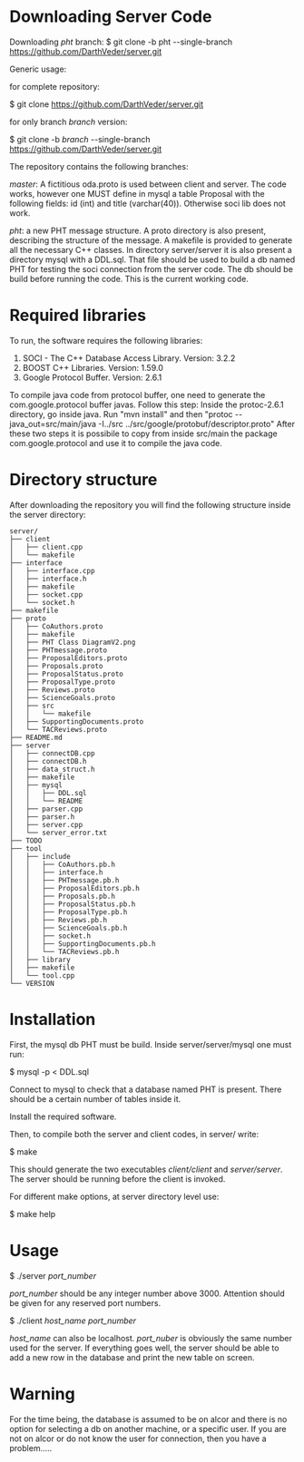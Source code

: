 Downloading Server Code
=======================
Downloading *pht* branch:
$ git clone -b pht --single-branch https://github.com/DarthVeder/server.git

Generic usage:

for complete repository:

$ git clone  https://github.com/DarthVeder/server.git

for only branch *branch* version:

$ git clone -b *branch* --single-branch https://github.com/DarthVeder/server.git

The repository contains the following branches:

*master*: A fictitious oda.proto is used between client and server. The code
works, however one MUST define in mysql a table Proposal with the following
fields: id (int) and title (varchar(40)). Otherwise soci lib does not work.

*pht*: a new PHT message structure. A proto directory is also present,
describing the structure of the message. A makefile is provided to generate all
the necessary C++ classes. In directory server/server it is also present a
directory mysql with a DDL.sql. That file should be used to build a db named PHT for
testing the soci connection from the server code. The db should be
build before running the code. This is the current working code.

Required libraries
==================

To run, the software requires the following libraries:
1. SOCI - The C++ Database Access Library. Version: 3.2.2
2. BOOST C++ Libraries. Version: 1.59.0
3. Google Protocol Buffer. Version: 2.6.1

To compile java code from protocol buffer, one need to generate the com.google.protocol buffer javas. Follow this step:
Inside the protoc-2.6.1 directory, go inside java. Run "mvn install" and then
"protoc --java_out=src/main/java -I../src ../src/google/protobuf/descriptor.proto"
After these two steps it is possibile to copy from inside src/main the package com.google.protocol and use it to compile the java code.

Directory structure
===================

After downloading the repository you will find the following structure inside the server directory:
```
server/
├── client
│   ├── client.cpp
│   └── makefile
├── interface
│   ├── interface.cpp
│   ├── interface.h
│   ├── makefile
│   ├── socket.cpp
│   └── socket.h
├── makefile
├── proto
│   ├── CoAuthors.proto
│   ├── makefile
│   ├── PHT Class DiagramV2.png
│   ├── PHTmessage.proto
│   ├── ProposalEditors.proto
│   ├── Proposals.proto
│   ├── ProposalStatus.proto
│   ├── ProposalType.proto
│   ├── Reviews.proto
│   ├── ScienceGoals.proto
│   ├── src
│   │   └── makefile
│   ├── SupportingDocuments.proto
│   └── TACReviews.proto
├── README.md
├── server
│   ├── connectDB.cpp
│   ├── connectDB.h
│   ├── data_struct.h
│   ├── makefile
│   ├── mysql
│   │   ├── DDL.sql
│   │   └── README
│   ├── parser.cpp
│   ├── parser.h
│   ├── server.cpp
│   └── server_error.txt
├── TODO
├── tool
│   ├── include
│   │   ├── CoAuthors.pb.h
│   │   ├── interface.h
│   │   ├── PHTmessage.pb.h
│   │   ├── ProposalEditors.pb.h
│   │   ├── Proposals.pb.h
│   │   ├── ProposalStatus.pb.h
│   │   ├── ProposalType.pb.h
│   │   ├── Reviews.pb.h
│   │   ├── ScienceGoals.pb.h
│   │   ├── socket.h
│   │   ├── SupportingDocuments.pb.h
│   │   └── TACReviews.pb.h
│   ├── library
│   ├── makefile
│   └── tool.cpp
└── VERSION
```

Installation
============

First, the mysql db PHT  must be build. Inside server/server/mysql one must run:

$ mysql -p < DDL.sql

Connect to mysql to check that a database named PHT is present. There should be
a certain number of tables inside it. 

Install the required software.

Then, to compile both the server and client codes, in server/ write:

$ make

This should generate the two executables *client/client* and *server/server*. The server should be running
before the client is invoked. 

For different make options, at server directory level use:

$ make help

Usage
=====

$ ./server *port_number*

*port_number* should be any integer number above 3000. Attention should be given for any reserved
port numbers.

$ ./client *host_name* *port_number*

*host_name* can also be localhost. *port_nuber* is obviously the same number used for the server.
If everything goes well, the server should be able to add a new row in the database and print the
new table on screen.

Warning
=======

For the time being, the database is assumed to be on alcor and there is no option for selecting 
a db on another machine, or a specific user. If you are not on alcor or do not know the user for connection, 
then you have a problem.....
